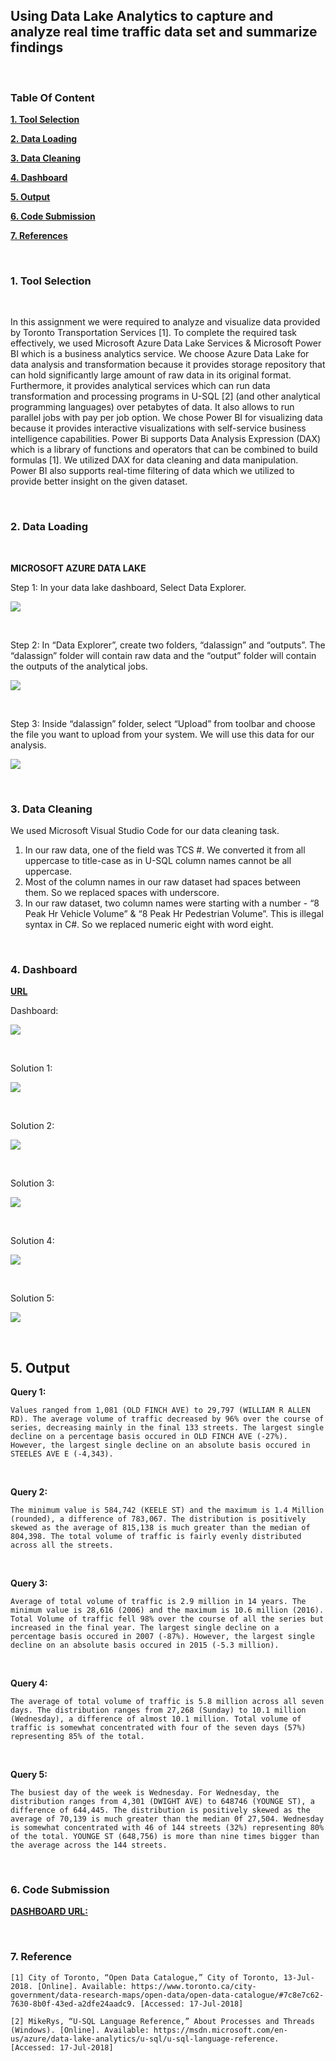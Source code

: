 ## Using Data Lake Analytics to capture and analyze real time traffic data set and summarize findings

</br>

### Table Of Content




**[1. Tool Selection]()**

**[2. Data Loading]()**

**[3. Data Cleaning]()**

**[4. Dashboard]()**

**[5. Output]()**

**[6. Code Submission]()**

**[7. References]()**



</br>

### 1. Tool Selection

</br>

In this assignment we were required to analyze and visualize data provided by Toronto Transportation Services [1]. To complete the required task effectively, we used Microsoft Azure Data Lake Services & Microsoft Power BI which is a business analytics service. We choose Azure Data Lake for data analysis and transformation because it provides storage repository that can hold significantly large amount of raw data in its original format. Furthermore, it provides analytical services which can run  data transformation and processing programs in U-SQL [2] (and other analytical programming languages) over petabytes of data. It also allows to run parallel jobs with pay per job option. We chose Power BI for visualizing data because it provides interactive visualizations with self-service business intelligence capabilities. Power Bi supports Data Analysis Expression (DAX) which is a library of functions and operators that can be combined to build formulas [1]. We utilized DAX for data cleaning and data manipulation. Power BI also supports real-time filtering of data which we utilized to provide better insight on the given dataset.


</br>

### 2. Data Loading

</br>

**MICROSOFT AZURE DATA LAKE**

Step 1: In your data lake dashboard, Select Data Explorer.

![](https://firebasestorage.googleapis.com/v0/b/assignment4-fc96b.appspot.com/o/Assignment_5_Dw%2FCapture.JPG?alt=media&token=1655061b-233a-43ff-8f26-d2b418614352)

</br>

Step 2: In “Data Explorer”, create two folders, “dalassign” and “outputs”. The “dalassign” folder will contain raw data and the “output” folder will contain the outputs of the analytical jobs.

![](https://firebasestorage.googleapis.com/v0/b/assignment4-fc96b.appspot.com/o/Assignment_5_Dw%2FCapture1.JPG?alt=media&token=a8e5b3bd-eccc-4cb7-82ad-c73f05b6d25d)

</br>

Step 3: Inside “dalassign” folder, select “Upload” from toolbar and choose the file you want to upload from your system. We will use this data for our analysis.

![](https://firebasestorage.googleapis.com/v0/b/assignment4-fc96b.appspot.com/o/Assignment_5_Dw%2FCapture2.JPG?alt=media&token=25c1044c-b031-40bc-bf00-c081b7c34aac)

</br>

### 3. Data Cleaning

We used Microsoft Visual Studio Code for our data cleaning task.

<ol>
    <li>In our raw data, one of the field was TCS #. We converted it from all uppercase to title-case as in U-SQL column names cannot be all uppercase. </li>
    <li>Most of the column names in our raw dataset had spaces between them. So we replaced spaces with underscore.</li>
    <li>In our raw dataset, two column names were starting with a number - “8 Peak Hr Vehicle Volume” & “8 Peak Hr Pedestrian Volume”. This is illegal syntax in C#. So we replaced numeric eight with word eight.</li>
</ol>

</br>

### 4. Dashboard

**[URL](https://app.powerbi.com/view?r=eyJrIjoiYTY0NWQwYjItYjU2MC00OGI1LTlhZDEtZDMxOWM3NzczZjc4IiwidCI6ImQ3OTA5NTVjLTc5MDMtNDc1NC04NDJiLTMyNTAzZDliNmVkYiIsImMiOjEwfQ%3D%3D)**


Dashboard:

![](https://firebasestorage.googleapis.com/v0/b/assignment4-fc96b.appspot.com/o/Assignment_5_Dw%2FCapture3.JPG?alt=media&token=01214a9f-e96e-4922-b4cb-24e8663d6835)

</br>

Solution 1:

![](https://firebasestorage.googleapis.com/v0/b/assignment4-fc96b.appspot.com/o/Assignment_5_Dw%2FCapture4.JPG?alt=media&token=d21bed72-438e-4603-9e29-7d9d6cd8fb28)

</br>

Solution 2:

![](https://firebasestorage.googleapis.com/v0/b/assignment4-fc96b.appspot.com/o/Assignment_5_Dw%2FCapture5.JPG?alt=media&token=08f4b02f-6c00-4f18-a693-68288a39c134)

</br>

Solution 3:

![](https://firebasestorage.googleapis.com/v0/b/assignment4-fc96b.appspot.com/o/Assignment_5_Dw%2FCapture6.JPG?alt=media&token=ecf103a7-689d-46dd-8778-d4c78e41140a)

</br>

Solution 4:

![](https://firebasestorage.googleapis.com/v0/b/assignment4-fc96b.appspot.com/o/Assignment_5_Dw%2FCapture7.JPG?alt=media&token=3ad55aa5-b5ea-4bdf-a754-f47f08366102)

</br>

Solution 5:

![](https://firebasestorage.googleapis.com/v0/b/assignment4-fc96b.appspot.com/o/Assignment_5_Dw%2FCapture8.JPG?alt=media&token=3a61d406-957f-44fe-a79b-0e8068f08e48)

</br>

## 5. Output


**Query 1:**

    Values ranged from 1,081 (OLD FINCH AVE) to 29,797 (WILLIAM R ALLEN RD). The average volume of traffic decreased by 96% over the course of series, decreasing mainly in the final 133 streets. The largest single decline on a percentage basis occured in OLD FINCH AVE (-27%). However, the largest single decline on an absolute basis occured in STEELES AVE E (-4,343).

</br>

**Query 2:**

    The minimum value is 584,742 (KEELE ST) and the maximum is 1.4 Million (rounded), a difference of 783,067. The distribution is positively skewed as the average of 815,138 is much greater than the median of 804,398. The total volume of traffic is fairly evenly distributed across all the streets.

</br>

**Query 3:**

    Average of total volume of traffic is 2.9 million in 14 years. The minimum value is 28,616 (2006) and the maximum is 10.6 million (2016). Total Volume of traffic fell 98% over the course of all the series but increased in the final year. The largest single decline on a percentage basis occured in 2007 (-87%). However, the largest single decline on an absolute basis occured in 2015 (-5.3 million).

</br>

**Query 4:**

    The average of total volume of traffic is 5.8 million across all seven days. The distribution ranges from 27,268 (Sunday) to 10.1 million (Wednesday), a difference of almost 10.1 million. Total volume of traffic is somewhat concentrated with four of the seven days (57%) representing 85% of the total.

</br>

**Query 5:**

    The busiest day of the week is Wednesday. For Wednesday, the distribution ranges from 4,301 (DWIGHT AVE) to 648746 (YOUNGE ST), a difference of 644,445. The distribution is positively skewed as the average of 70,139 is much greater than the median 0f 27,504. Wednesday is somewhat concentrated with 46 of 144 streets (32%) representing 80% of the total. YOUNGE ST (648,756) is more than nine times bigger than the average across the 144 streets.

</br>



### 6. Code Submission

**[DASHBOARD URL: ](https://app.powerbi.com/view?r=eyJrIjoiYTY0NWQwYjItYjU2MC00OGI1LTlhZDEtZDMxOWM3NzczZjc4IiwidCI6ImQ3OTA5NTVjLTc5MDMtNDc1NC04NDJiLTMyNTAzZDliNmVkYiIsImMiOjEwfQ%3D%3D 
)**

</br>

### 7. Reference


    [1] City of Toronto, “Open Data Catalogue,” City of Toronto, 13-Jul-2018. [Online]. Available: https://www.toronto.ca/city-government/data-research-maps/open-data/open-data-catalogue/#7c8e7c62-7630-8b0f-43ed-a2dfe24aadc9. [Accessed: 17-Jul-2018]

    [2] MikeRys, “U-SQL Language Reference,” About Processes and Threads (Windows). [Online]. Available: https://msdn.microsoft.com/en-us/azure/data-lake-analytics/u-sql/u-sql-language-reference. [Accessed: 17-Jul-2018]


